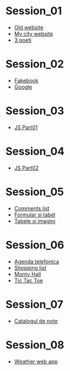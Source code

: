 
# Session_01

* [Old website](https://github.com/miualinionut/siit_06/blob/master/lipsa.adelina/s1/old-website.html)
* [My city website](https://github.com/miualinionut/siit_06/blob/master/lipsa.adelina/s1/galati.city.homework/galati.html)
* [3 poeti](https://github.com/miualinionut/siit_06/blob/master/lipsa.adelina/s1/3%20poeti/trei-poeti-home-page.html)

# Session_02

* [Fakebook](https://github.com/miualinionut/siit_06/blob/master/lipsa.adelina/s2/t8.html)
* [Google](https://github.com/miualinionut/siit_06/blob/master/lipsa.adelina/s2/T9.html)

# Session_03

* [JS Part01](https://github.com/miualinionut/siit_06/blob/master/lipsa.adelina/s3/teme%20S3.js)

# Session_04

* [JS Part02](https://github.com/miualinionut/siit_06/blob/master/lipsa.adelina/s4/teme%20s4.js)

# Session_05

* [Comments list]()
* [Formular si tabel]()
* [Tabele si imagini]()

# Session_06

* [Agenda telefonica]()
* [Shopping list]()
* [Monty Hall]()
* [Tic Tac Toe]()

# Session_07

* [Catalogul de note]()

# Session_08

* [Weather web app]()

